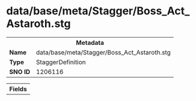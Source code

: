 <h1>data/base/meta/Stagger/Boss_Act_Astaroth.stg</h1><table><tr><th colspan="100%">Metadata</th></tr><tr><td><b>Name</b></td><td>data/base/meta/Stagger/Boss_Act_Astaroth.stg</td></tr><tr><td><b>Type</b></td><td>StaggerDefinition</td></tr><tr><td><b>SNO ID</b></td><td>1206116</td></tr></table>

<table><tr><th colspan="100%">Fields</th></tr></table>

